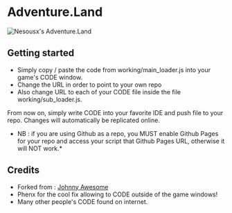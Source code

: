 # Adventure.Land

![Nesousx's Adventure.Land](https://www.alogh.com/Adventure.Land/assets/img/logo.png "Nesousx's Adventure.Land")

## Getting started

* Simply copy / paste the code from working/main_loader.js into your game's CODE window.
* Change the URL in order to point to your own repo
* Also change URL to each of your CODE file inside the file working/sub_loader.js.
 
 From now on, simply write CODE into your favorite IDE and push file to your repo. Changes will automatically be replicated online.

 * NB : if you are using Github as a repo, you MUST enable Github Pages for your repo and access your script that Github Pages URL, otherwise it will NOT work.*

## Credits

* Forked from : [Johnny Awesome](https://github.com/johnnyawesome/Adventure.Land)
* Phenx for the cool fix allowing to CODE outside of the game windows!
* Many other people's CODE found on internet.